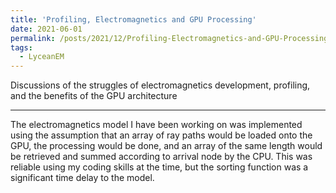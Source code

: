```yaml
---
title: 'Profiling, Electromagnetics and GPU Processing'
date: 2021-06-01
permalink: /posts/2021/12/Profiling-Electromagnetics-and-GPU-Processing/
tags:
  - LyceanEM
---
```


Discussions of the struggles of electromagnetics development, profiling, and the benefits of the GPU architecture

---

The electromagnetics model I have been working on was implemented using the assumption that an array of ray paths would be loaded onto the GPU, the processing would be done, and an array of the same length would be retrieved and summed according to arrival node by the CPU. This was reliable using my coding skills at the time, but the sorting function was a significant time delay to the model.


<script src="https://utteranc.es/client.js"
        repo="LyceanEM/LyceanEM.github.io"
        issue-term="Profiling-Electromagnetics-and-GPU-Processing"
        theme="github-light"
        crossorigin="anonymous"
        async>
</script>
